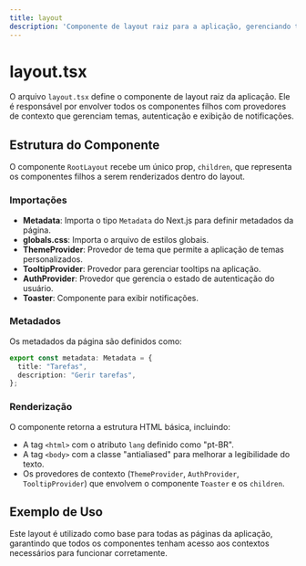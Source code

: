 ```yaml
---
title: layout
description: 'Componente de layout raiz para a aplicação, gerenciando temas, autenticação e exibição de notificações.'
---
```


# layout.tsx

O arquivo `layout.tsx` define o componente de layout raiz da aplicação. Ele é responsável por envolver todos os componentes filhos com provedores de contexto que gerenciam temas, autenticação e exibição de notificações.

## Estrutura do Componente

O componente `RootLayout` recebe um único prop, `children`, que representa os componentes filhos a serem renderizados dentro do layout.

### Importações

- **Metadata**: Importa o tipo `Metadata` do Next.js para definir metadados da página.
- **globals.css**: Importa o arquivo de estilos globais.
- **ThemeProvider**: Provedor de tema que permite a aplicação de temas personalizados.
- **TooltipProvider**: Provedor para gerenciar tooltips na aplicação.
- **AuthProvider**: Provedor que gerencia o estado de autenticação do usuário.
- **Toaster**: Componente para exibir notificações.

### Metadados

Os metadados da página são definidos como:

```typescript
export const metadata: Metadata = {
  title: "Tarefas",
  description: "Gerir tarefas",
};
```

### Renderização

O componente retorna a estrutura HTML básica, incluindo:

- A tag `<html>` com o atributo `lang` definido como "pt-BR".
- A tag `<body>` com a classe "antialiased" para melhorar a legibilidade do texto.
- Os provedores de contexto (`ThemeProvider`, `AuthProvider`, `TooltipProvider`) que envolvem o componente `Toaster` e os `children`.

## Exemplo de Uso

Este layout é utilizado como base para todas as páginas da aplicação, garantindo que todos os componentes tenham acesso aos contextos necessários para funcionar corretamente.